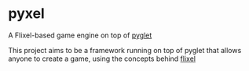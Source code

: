 # pyxel
A Flixel-based game engine on top of [pyglet](http://www.pyglet.org)

This project aims to be a framework running on top of pyglet that allows anyone to create a game, using the concepts behind [flixel](http://www.flixel.org)


